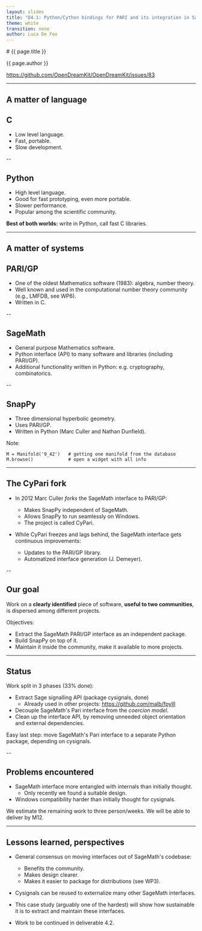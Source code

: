 ```yaml
---
layout: slides
title: "D4.1: Python/Cython bindings for PARI and its integration in Sage"
theme: white
transition: none
author: Luca De Feo
---
```


<section data-markdown data-separator="^---\n" data-separator-vertical="^--\n" data-separator-notes="^Note:">
# {{ page.title }}

{{ page.author }}

<https://github.com/OpenDreamKit/OpenDreamKit/issues/83>

---

# A matter of language

## C

- Low level language.
- Fast, portable.
- Slow development.

--

## Python

- High level language.
- Good for fast prototyping, even more portable.
- Slower performance.
- Popular among the scientific community.

**Best of both worlds:** write in Python, call fast C libraries.

---

# A matter of systems

## PARI/GP

- One of the oldest Mathematics software (1983): algebra, number theory.
- Well known and used in the computational number theory community
  (e.g., LMFDB, see WP6).
- Written in C.

--

## SageMath

- General purpose Mathematics software.
- Python interface (API) to many software and libraries (including
  PARI/GP).
- Additional functionality written in Python: e.g. cryptography,
  combinatorics.

--

## SnapPy

- Three dimensional hyperbolic geometry.
- Uses PARI/GP.
- Written in Python (Marc Culler and Nathan Dunfield).

Note:
```
M = Manifold('9_42')   # getting one manifold from the database
M.browse()             # open a widget with all info
```

---

## The CyPari fork

- In 2012 Marc Culler *forks* the SageMath interface to PARI/GP:
  
  - Makes SnapPy independent of SageMath.
  - Allows SnapPy to run seamlessly on Windows.
  - The project is called CyPari.
  
- While CyPari freezes and lags behind, the SageMath interface gets
  continuous improvements:
  
  - Updates to the PARI/GP library.
  - Automatized interface generation (J. Demeyer).

--

## Our goal

Work on a **clearly identified** piece of software, **useful to two
communities**, is dispersed among different projects.

Objectives:

- Extract the SageMath PARI/GP interface as an independent package.
- Build SnapPy on top of it.
- Maintain it inside the community, make it available to more
  projects.

---

## Status

Work split in 3 phases (33% done):

- Extract Sage signalling API (package cysignals, done)
  - Already used in other projects: <https://github.com/malb/fpylll>
- Decouple SageMath's Pari interface from the *coercion model*.
- Clean up the interface API, by removing unneeded object orientation
  and external dependencies.

Easy last step: move SageMath's Pari interface to a separate Python
package, depending on cysignals.

--

## Problems encountered

- SageMath interface more entangled with internals than initially
  thought.
  - Only recently we found a suitable design.
- Windows compatibility harder than initially thought for cysignals.

We estimate the remaining work to three person/weeks. We will be able
to deliver by M12.

---

## Lessons learned, perspectives

- General consensus on moving interfaces out of SageMath's codebase:
  - Benefits the community.
  - Makes design clearer.
  - Makes it easier to package for distributions (see WP3).

- Cysignals can be reused to externalize many other SageMath
  interfaces.

- This case study (arguably one of the hardest) will show how
  sustainable it is to extract and maintain these interfaces.

- Work to be continued in deliverable 4.2.

</section>
